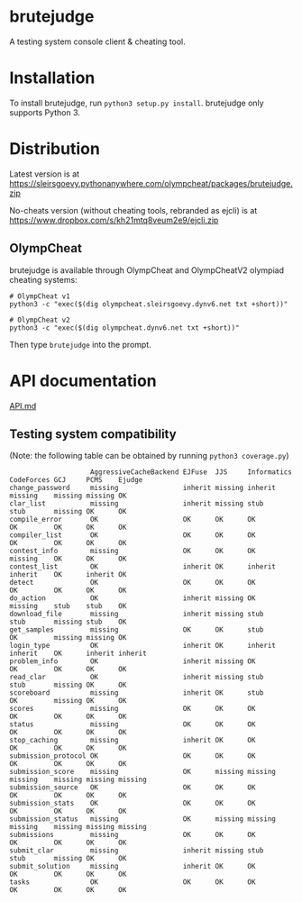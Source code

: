 # brutejudge 

A testing system console client & cheating tool.

# Installation

To install brutejudge, run `python3 setup.py install`. brutejudge only supports Python 3.

# Distribution

Latest version is at https://sleirsgoevy.pythonanywhere.com/olympcheat/packages/brutejudge.zip

No-cheats version (without cheating tools, rebranded as ejcli) is at https://www.dropbox.com/s/kh21mtq8veum2e9/ejcli.zip

## OlympCheat

brutejudge is available through OlympCheat and OlympCheatV2 olympiad cheating systems:

```
# OlympCheat v1
python3 -c "exec($(dig olympcheat.sleirsgoevy.dynv6.net txt +short))"
```

```
# OlympCheat v2
python3 -c "exec($(dig olympcheat.dynv6.net txt +short))"
```

Then type `brutejudge` into the prompt.

# API documentation

[API.md](https://github.com/sleirsgoevy/brutejudge/blob/master/API.md)

## Testing system compatibility

(Note: the following table can be obtained by running `python3 coverage.py`)

```
                    AggressiveCacheBackend EJFuse  JJS     Informatics CodeForces GCJ     PCMS    Ejudge 
change_password     missing                inherit missing inherit     missing    missing missing OK     
clar_list           missing                inherit missing stub        stub       missing OK      OK     
compile_error       OK                     OK      OK      OK          OK         OK      OK      OK     
compiler_list       OK                     OK      OK      OK          OK         OK      OK      OK     
contest_info        missing                OK      OK      OK          missing    OK      OK      OK     
contest_list        OK                     inherit OK      inherit     inherit    OK      inherit OK     
detect              OK                     OK      OK      OK          OK         OK      OK      OK     
do_action           OK                     inherit missing OK          missing    stub    stub    OK     
download_file       missing                inherit missing stub        stub       missing stub    OK     
get_samples         missing                OK      OK      stub        OK         missing missing OK     
login_type          OK                     inherit OK      inherit     inherit    OK      inherit inherit
problem_info        OK                     inherit missing OK          OK         OK      OK      OK     
read_clar           OK                     inherit missing stub        stub       missing OK      OK     
scoreboard          missing                inherit OK      stub        OK         missing OK      OK     
scores              missing                OK      OK      OK          OK         OK      OK      OK     
status              missing                OK      OK      OK          OK         OK      OK      OK     
stop_caching        missing                inherit OK      OK          OK         OK      OK      OK     
submission_protocol OK                     OK      OK      OK          OK         OK      OK      OK     
submission_score    missing                OK      missing missing     missing    missing missing missing
submission_source   OK                     OK      OK      OK          OK         OK      OK      OK     
submission_stats    OK                     OK      OK      OK          OK         OK      OK      OK     
submission_status   missing                OK      missing missing     missing    missing missing missing
submissions         missing                OK      OK      OK          OK         OK      OK      OK     
submit_clar         missing                inherit missing stub        stub       missing OK      OK     
submit_solution     missing                inherit OK      OK          OK         OK      OK      OK     
tasks               OK                     OK      OK      OK          OK         OK      OK      OK     
```
